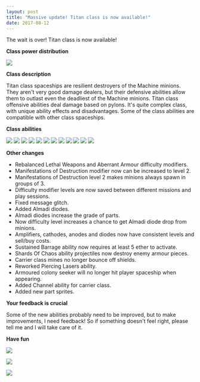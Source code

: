 ```yaml
---
layout: post
title: "Massive update! Titan class is now available!"
date: 2017-08-12
---
```


The wait is over!
Titan class is now available!

**Class power distribution**

![](https://github.com/Zuurix/Zuurix.github.io/blob/master/images/0.8.4%20update/Titan%20select%202017.08.03.png?raw=true)

**Class description**

Titan class spaceships are resilient destroyers of the Machine minions.
They aren't very good damage dealers, but their defensive abilities allow them to outlast even the deadliest of the Machine minions.
Titan class offensive abilities deal damage based on pylons.
It's quite complex class, with unique ability effects and disadvantages.
Some of the class abilities are compatible with other class spaceships.

**Class abilities**

![](https://github.com/Zuurix/Zuurix.github.io/blob/master/images/0.8.4%20update/spr_desc_11.png?raw=true) ![](https://github.com/Zuurix/Zuurix.github.io/blob/master/images/0.8.4%20update/spr_desc_10.png?raw=true) ![](https://github.com/Zuurix/Zuurix.github.io/blob/master/images/0.8.4%20update/spr_desc_3.png?raw=true) ![](https://github.com/Zuurix/Zuurix.github.io/blob/master/images/0.8.4%20update/spr_desc_5.png?raw=true) ![](https://github.com/Zuurix/Zuurix.github.io/blob/master/images/0.8.4%20update/spr_desc_7.png?raw=true) ![](https://github.com/Zuurix/Zuurix.github.io/blob/master/images/0.8.4%20update/spr_desc_4.png?raw=true) ![](https://github.com/Zuurix/Zuurix.github.io/blob/master/images/0.8.4%20update/spr_desc_6.png?raw=true) ![](https://github.com/Zuurix/Zuurix.github.io/blob/master/images/0.8.4%20update/spr_desc_9.png?raw=true) ![](https://github.com/Zuurix/Zuurix.github.io/blob/master/images/0.8.4%20update/spr_desc_0.png?raw=true) ![](https://github.com/Zuurix/Zuurix.github.io/blob/master/images/0.8.4%20update/spr_desc_8.png?raw=true) ![](https://github.com/Zuurix/Zuurix.github.io/blob/master/images/0.8.4%20update/spr_desc_1.png?raw=true) ![](https://github.com/Zuurix/Zuurix.github.io/blob/master/images/0.8.4%20update/spr_desc_2.png?raw=true)

**Other changes**

* Rebalanced Lethal Weapons and Aberrant Armour difficulty modifiers.
* Manifestations of Destruction modifier now can be increased to level 2.
* Manifestations of Destruction level 2 makes minions always spawn in groups of 3.
* Difficulty modifier levels are now saved between different missions and play sessions.
* Fixed message glitch.
* Added Almadi diodes.
* Almadi diodes increase the grade of parts.
* Now difficulty level increases a chance to get Almadi diode drop from minions.
* Amplifiers, cathodes, anodes and diodes now have consistent levels and sell/buy costs.
* Sustained Barrage ability now requires at least 5 ether to activate.
* Shards Of Chaos ability projectiles now destroy enemy armour pieces.
* Carrier class mines no longer bounce off shields.
* Reworked Piercing Lasers ability.
* Armoured colony seeker will no longer hit player spaceship when appearing.
* Added Channel ability for carrier class.
* Added new part sprites.

**Your feedback is crucial**

Some of the new abilities probably need to be improved, but to make improvements, I need feedback!
So if something doesn't feel right, please tell me and I will take care of it.

**Have fun**

![](https://github.com/Zuurix/Zuurix.github.io/blob/master/images/0.8.4%20update/Guardian%20of%20a%20thousand%20worlds.png?raw=true)

![](https://github.com/Zuurix/Zuurix.github.io/blob/master/images/0.8.4%20update/Fighting%20veteran.png?raw=true)

![](https://github.com/Zuurix/Zuurix.github.io/blob/master/images/0.8.4%20update/Fighting%20tank.png?raw=true)
